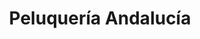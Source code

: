 ---
title: "Peluquería Andalucía"
url: /san-martin-del-tesorillo/peluqueria-andalucia/
shop: peluquería
---